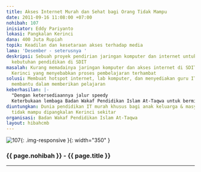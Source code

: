 ```yaml
---
title: Akses Internet Murah dan Sehat bagi Orang Tidak Mampu
date: 2011-09-16 11:08:00 +07:00
nohibah: 107
inisiator: Eddy Pariyanto
lokasi: Pangkalan Kerinci
dana: 400 Juta Rupiah
topik: Keadilan dan kesetaraan akses terhadap media
lama: 'Desember - seterusnya '
deskripsi: Sebuah proyek pendirian jaringan komputer dan internet untuk menunjang
  kebutuhan pendidikan di SDIT
masalah: Kurang memadainya jaringan komputer dan akses internet di SDIT, Pangkalan
  Kerinci yang menyebabkan proses pembelajaran terhambat
solusi: Membuat hotspot internet, lab komputer, dan menyediakan guru IT yang sukarela
  membantu dalam memberikan pelajaran
keberhasilan: |-
  "Dengan ketersediaannya jalur speedy
  Keterbukaan lembaga Badan Wakaf Pendidikan Islam At-Taqwa untuk bermitra, mudahnya membangun kerja sama dengan LPZIS setempat, adanya lahan masyakarat yang bisa diajak kerjasama tanah/lokasinya untuk dijadikan pondok IT, meminta dukungan Kepala daerah setempat, banyaknya masyarakat yang kurang mampu dalam hal tehnologi yang mengimpikan Akses INTERNET MURAH, cepat dan tidak ribet"
diuntungkan: Dunia pendidikan IT murah khusus bagi anak keluarga & masyarakat yang
  tidak mampu dipangkalan Kerinci sekitar
organisasi: Badan Wakaf Pendidikan Islam At-Taqwa
layout: hibahcmb
---
```


![107](/static/img/hibahcmb/107.png){: .img-responsive }{: width="350" }

### {{ page.nohibah }} - {{ page.title }}

---
